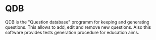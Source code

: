 # QDB
QDB is the "Question database" programm for keeping and generating questions. This allows to add, edit and remove new questions. Also this software provides tests generation procedure for education aims.
